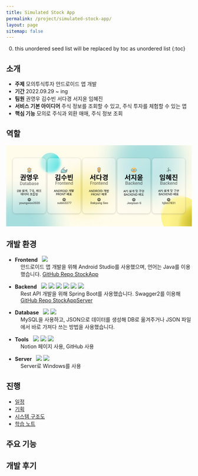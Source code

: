 ```yaml
---
title: Simulated Stock App
permalink: /project/simulated-stock-app/
layout: page
sitemap: false
---
```

<head>
  <style>
    ul {
      margin-bottom: 0px;
    }
    div.explain {
      font-size: 14px;
      padding-left: 39px;
    }
  </style>
</head>

0. this unordered seed list will be replaced by toc as unordered list
{:toc}

## 소개
- **주제** 모의투식투자 안드로이드 앱 개발
- **기간** 2022.09.29 ~ ing
- **팀원** 권영우 김수빈 서다경 서지윤 임혜진
- **서비스 기본 아이디어** 주식 정보를 조회할 수 있고, 주식 투자를 체험할 수 있는 앱
- **핵심 기능** 모의로 주식과 외환 매매, 주식 정보 조회

## 역할
<img src="/project/SimulatedStockApp/image/Team.png" alt="Team"/>

## 개발 환경
<ul>
  <li>
    <b>Frontend</b>&nbsp;&nbsp;
    <img src="https://img.shields.io/badge/Android Studio-3DDC84?style=flat&logo=AndroidStudio&logoColor=white">
  </li>
</ul>
<div class="explain">
  안드로이드 앱 개발을 위해 Android Studio를 사용했으며, 언어는 Java를 이용했습니다. <a href="https://github.com/subin3277/StockApp" target="_blank">GitHub Repo StockApp</a>
</div>

<ul class="not-start">
  <li>
    <b>Backend</b>&nbsp;&nbsp;
    <img src="https://img.shields.io/badge/Spring Boot-6DB33F?style=flat&logo=SpringBoot&logoColor=white"> 
    <img src="https://img.shields.io/badge/Eclipse IDE-2C2255?style=flat&logo=EclipseIDE&logoColor=white"> 
    <img src="https://img.shields.io/badge/Java8-007396?style=flat&logo=Java&logoColor=white"> 
    <img src="https://img.shields.io/badge/Gradle-C71A36?style=flat&logo=Gradle&logoColor=white"> 
    <img src="https://img.shields.io/badge/Swagger2-85EA2D?style=flat&logo=Swagger&logoColor=white"> 
    <img src="https://img.shields.io/badge/MyBatis-000000?style=flat&logo=MyBatis&logoColor=white">
  </li>
</ul>
<div class="explain not-start">
  Rest API 개발을 위해 Spring Boot를 사용했습니다. Swagger2를 이용해 <a href="https://github.com/hjlim7831/StockAppServer" target="_blank">GitHub Repo StockAppServer</a>
  
</div>

<ul class="not-start">
  <li>
    <b>Database</b>&nbsp;&nbsp;
    <img src="https://img.shields.io/badge/MySQL-4479A1?style=flat&logo=mysql&logoColor=white"> 
    <img src="https://img.shields.io/badge/JSON-000000?style=flat&logo=JSON&logoColor=white">
  </li>
</ul>
<div class="explain not-start">
  MySQL을 사용하고, JSON으로 데이터를 생성해 DB로 옮겨주거나 JSON 파일에서 바로 가져다 쓰는 방법을 사용했습니다. 
</div>

<ul class="not-start">
  <li>
    <b>Tools</b>&nbsp;&nbsp;
    <img src="https://img.shields.io/badge/Notion-000000?style=flat&logo=Notion&logoColor=white"> 
    <img src="https://img.shields.io/badge/GitHub-181717?style=flat&logo=GitHub&logoColor=white">
    <img src="https://img.shields.io/badge/Discord-5865F2?style=flat&logo=Discord&logoColor=white">
  </li>
</ul>
<div class="explain not-start">
  Notion 페이지 사용, GitHub 사용 
</div>

<ul class="not-start">
  <li>
    <b>Server</b>&nbsp;&nbsp;
    <img src="https://img.shields.io/badge/Amazon EC2-FF9900?style=flat&logo=AmazonEC2&logoColor=white"> 
    <img src="https://img.shields.io/badge/Windows-0078D6?style=flat&logo=Windows&logoColor=white">
  </li>
</ul>
<div class="explain not-start">
  Server로 Windows를 사용
</div>

## 진행
- [일정](schedule)
- [기획](plan-and-design)
- [시스템 구조도](system-structure)
- [학습 노트](notes)

## 주요 기능

## 개발 후기
